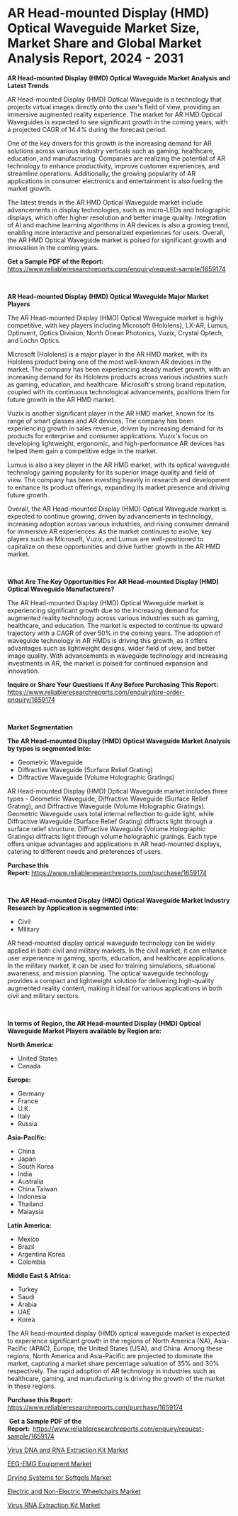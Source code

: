 <p><h1>AR Head-mounted Display (HMD) Optical Waveguide Market Size, Market Share and Global Market Analysis Report, 2024 - 2031</h1></p><p><strong>AR Head-mounted Display (HMD) Optical Waveguide Market Analysis and Latest Trends</strong></p>
<p><p>AR Head-mounted Display (HMD) Optical Waveguide is a technology that projects virtual images directly onto the user's field of view, providing an immersive augmented reality experience. The market for AR HMD Optical Waveguides is expected to see significant growth in the coming years, with a projected CAGR of 14.4% during the forecast period. </p><p>One of the key drivers for this growth is the increasing demand for AR solutions across various industry verticals such as gaming, healthcare, education, and manufacturing. Companies are realizing the potential of AR technology to enhance productivity, improve customer experiences, and streamline operations. Additionally, the growing popularity of AR applications in consumer electronics and entertainment is also fueling the market growth.</p><p>The latest trends in the AR HMD Optical Waveguide market include advancements in display technologies, such as micro-LEDs and holographic displays, which offer higher resolution and better image quality. Integration of AI and machine learning algorithms in AR devices is also a growing trend, enabling more interactive and personalized experiences for users. Overall, the AR HMD Optical Waveguide market is poised for significant growth and innovation in the coming years.</p></p>
<p><strong>Get a Sample PDF of the Report:&nbsp;</strong> <a href="https://www.reliableresearchreports.com/enquiry/request-sample/1659174">https://www.reliableresearchreports.com/enquiry/request-sample/1659174</a></p>
<p>&nbsp;</p>
<p><strong>AR Head-mounted Display (HMD) Optical Waveguide Major Market Players</strong></p>
<p><p>The AR Head-mounted Display (HMD) Optical Waveguide market is highly competitive, with key players including Microsoft (Hololens), LX-AR, Lumus, Optinvent, Optics Division, North Ocean Photonics, Vuzix, Crystal Optech, and Lochn Optics. </p><p>Microsoft (Hololens) is a major player in the AR HMD market, with its Hololens product being one of the most well-known AR devices in the market. The company has been experiencing steady market growth, with an increasing demand for its Hololens products across various industries such as gaming, education, and healthcare. Microsoft's strong brand reputation, coupled with its continuous technological advancements, positions them for future growth in the AR HMD market.</p><p>Vuzix is another significant player in the AR HMD market, known for its range of smart glasses and AR devices. The company has been experiencing growth in sales revenue, driven by increasing demand for its products for enterprise and consumer applications. Vuzix's focus on developing lightweight, ergonomic, and high-performance AR devices has helped them gain a competitive edge in the market.</p><p>Lumus is also a key player in the AR HMD market, with its optical waveguide technology gaining popularity for its superior image quality and field of view. The company has been investing heavily in research and development to enhance its product offerings, expanding its market presence and driving future growth.</p><p>Overall, the AR Head-mounted Display (HMD) Optical Waveguide market is expected to continue growing, driven by advancements in technology, increasing adoption across various industries, and rising consumer demand for immersive AR experiences. As the market continues to evolve, key players such as Microsoft, Vuzix, and Lumus are well-positioned to capitalize on these opportunities and drive further growth in the AR HMD market.</p></p>
<p>&nbsp;</p>
<p><strong>What Are The Key Opportunities For AR Head-mounted Display (HMD) Optical Waveguide Manufacturers?</strong></p>
<p><p>The AR Head-mounted Display (HMD) Optical Waveguide market is experiencing significant growth due to the increasing demand for augmented reality technology across various industries such as gaming, healthcare, and education. The market is expected to continue its upward trajectory with a CAGR of over 50% in the coming years. The adoption of waveguide technology in AR HMDs is driving this growth, as it offers advantages such as lightweight designs, wider field of view, and better image quality. With advancements in waveguide technology and increasing investments in AR, the market is poised for continued expansion and innovation.</p></p>
<p><strong>Inquire or Share Your Questions If Any Before Purchasing This Report:</strong> <a href="https://www.reliableresearchreports.com/enquiry/pre-order-enquiry/1659174">https://www.reliableresearchreports.com/enquiry/pre-order-enquiry/1659174</a></p>
<p>&nbsp;</p>
<p><strong>Market Segmentation</strong></p>
<p><strong>The AR Head-mounted Display (HMD) Optical Waveguide Market Analysis by types is segmented into:</strong></p>
<p><ul><li>Geometric Waveguide</li><li>Diffractive Waveguide (Surface Relief Grating)</li><li>Diffractive Waveguide (Volume Holographic Gratings)</li></ul></p>
<p><p>AR Head-mounted Display (HMD) Optical Waveguide market includes three types - Geometric Waveguide, Diffractive Waveguide (Surface Relief Grating), and Diffractive Waveguide (Volume Holographic Gratings). Geometric Waveguide uses total internal reflection to guide light, while Diffractive Waveguide (Surface Relief Grating) diffracts light through a surface relief structure. Diffractive Waveguide (Volume Holographic Gratings) diffracts light through volume holographic gratings. Each type offers unique advantages and applications in AR head-mounted displays, catering to different needs and preferences of users.</p></p>
<p><strong>Purchase this Report:&nbsp;</strong><a href="https://www.reliableresearchreports.com/purchase/1659174">https://www.reliableresearchreports.com/purchase/1659174</a></p>
<p>&nbsp;</p>
<p><strong>The AR Head-mounted Display (HMD) Optical Waveguide Market Industry Research by Application is segmented into:</strong></p>
<p><ul><li>Civil</li><li>Military</li></ul></p>
<p><p>AR head-mounted display optical waveguide technology can be widely applied in both civil and military markets. In the civil market, it can enhance user experience in gaming, sports, education, and healthcare applications. In the military market, it can be used for training simulations, situational awareness, and mission planning. The optical waveguide technology provides a compact and lightweight solution for delivering high-quality augmented reality content, making it ideal for various applications in both civil and military sectors.</p></p>
<p>&nbsp;</p>
<p><strong>In terms of Region, the AR Head-mounted Display (HMD) Optical Waveguide Market Players available by Region are:</strong></p>
<p>
    <p> <strong> North America: </strong>
        <ul>
            <li>United States</li>
            <li>Canada</li>
        </ul>
        </p> 
    <p> <strong> Europe: </strong>
        <ul>
            <li>Germany</li>
            <li>France</li>
            <li>U.K.</li>
            <li>Italy</li>
            <li>Russia</li>
        </ul>
        </p> 
    <p> <strong> Asia-Pacific: </strong>
        <ul>
            <li>China</li>
            <li>Japan</li>
            <li>South Korea</li>
            <li>India</li>
            <li>Australia</li>
            <li>China Taiwan</li>
            <li>Indonesia</li>
            <li>Thailand</li>
            <li>Malaysia</li>
        </ul>
        </p> 
    <p> <strong> Latin America: </strong>
        <ul>
            <li>Mexico</li>
            <li>Brazil</li>
            <li>Argentina Korea</li>
            <li>Colombia</li>
        </ul>
        </p> 
    <p> <strong> Middle East & Africa: </strong>
        <ul>
            <li>Turkey</li>
            <li>Saudi</li>
            <li>Arabia</li>
            <li>UAE</li>
            <li>Korea</li>
        </ul>
    </p>
    </p>
<p><p>The AR head-mounted display (HMD) optical waveguide market is expected to experience significant growth in the regions of North America (NA), Asia-Pacific (APAC), Europe, the United States (USA), and China. Among these regions, North America and Asia-Pacific are projected to dominate the market, capturing a market share percentage valuation of 35% and 30% respectively. The rapid adoption of AR technology in industries such as healthcare, gaming, and manufacturing is driving the growth of the market in these regions.</p></p>
<p><strong>Purchase this Report: </strong><a href="https://www.reliableresearchreports.com/purchase/1659174">https://www.reliableresearchreports.com/purchase/1659174</a></p>
<p>&nbsp;<strong>Get a Sample PDF of the Report:&nbsp;&nbsp;</strong><a href="https://www.reliableresearchreports.com/enquiry/request-sample/1659174">https://www.reliableresearchreports.com/enquiry/request-sample/1659174</a></p>
<p><strong></strong></p>
<p><p><a href="https://github.com/PeterParrish5/Market-Research-Report-List-3/blob/main/virus-dna-and-rna-extraction-kit-market.md">Virus DNA and RNA Extraction Kit Market</a></p><p><a href="https://medium.com/@beverlyfields2012/eeg-emg-equipment-market-share-evolution-and-market-growth-trends-2024-2031-b687de2b7026">EEG-EMG Equipment Market</a></p><p><a href="https://medium.com/@beverlyfields2012/drying-systems-for-softgels-market-competitive-analysis-market-trends-and-forecast-to-2031-d3f74fab8b5d">Drying Systems for Softgels Market</a></p><p><a href="https://medium.com/@beverlyfields2012/electric-and-non-electric-wheelchairs-market-furnishes-information-on-market-share-market-trends-aa317f83584f">Electric and Non-Electric Wheelchairs Market</a></p><p><a href="https://github.com/laholand/Market-Research-Report-List-2/blob/main/virus-rna-extraction-kit-market.md">Virus RNA Extraction Kit Market</a></p></p>